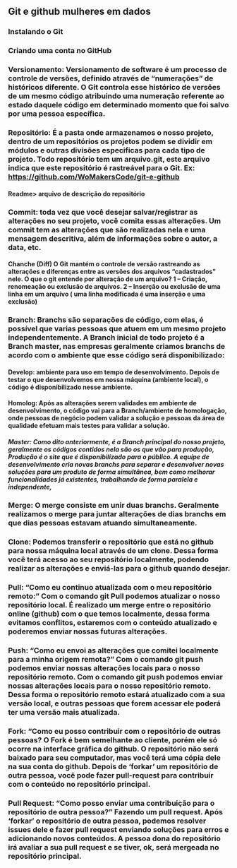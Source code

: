 ## Git e github mulheres em dados

### Instalando o Git

### Criando uma conta no GitHub

### Versionamento: Versionamento de software é um processo de controle de versões, definido através de “numerações” de históricos diferente. O Git controla esse histórico de versões de um mesmo código atribuindo uma numeração referente ao estado daquele código em determinado momento que foi salvo por uma pessoa específica.

### Repositório: É a pasta onde armazenamos o nosso projeto, dentro de um repositórios os projetos podem se dividir em módulos e outras divisões especificas para cada tipo de projeto. Todo repositório tem um arquivo.git, este arquivo indica que este repositório é rastreável para o Git. Ex: https://github.com/WoMakersCode/git-e-github

#### Readme> arquivo de descrição do repositório

### Commit: toda vez que você desejar salvar/registrar as alterações no seu projeto, você comita essas alterações. Um commit tem as alterações que são realizadas nela e uma mensagem descritiva, além de informações sobre o autor, a data, etc.

#### Chanche (Diff) O Git mantém o controle de versão rastreando as alterações e diferenças entre as versões dos arquivos “cadastrados” nele. O que o git entende por alteração de um arquivo? 1 – Criação, renomeação ou exclusão de arquivos. 2 – Inserção ou exclusão de uma linha em um arquivo ( uma linha modificada é uma inserção e uma exclusão)

### Branch: Branchs são separações de código, com elas, é possível que varias pessoas que atuem em um mesmo projeto independentemente. A Branch inicial de todo projeto é a Branch master, nas empresas geralmente criamos branchs de acordo com o ambiente que esse código será disponibilizado:

#### Develop: ambiente para uso em tempo de desenvolvimento. Depois de testar o que desenvolvemos em nossa máquina (ambiente local), o código é disponibilizado nesse ambiente.

#### Homolog: Após as alterações serem validades em ambiente de desenvolvimento, o código vai para a Branch/ambiente de homologação, onde pessoas de negócio podem validar a solução e pessoas da área de qualidade efetuam mais testes para validar a solução.

##### Master: Como dito anteriormente, é a Branch principal do nosso projeto, geralmente os códigos contidos nela são os que vão para produção, Produção é o site que é disponibilizado para o público. A equipe de desenvolvimento cria novas branchs para separar e desenvolver novas soluções para um produto de forma simultânea, bem como melhorar funcionalidades já existentes, trabalhando de forma paralela e independente,

### Merge: O merge consiste em unir duas branchs. Geralmente realizamos o merge para juntar alterações de dias branchs em que dias pessoas estavam atuando simultaneamente.

### Clone: Podemos transferir o repositório que está no github para nossa máquina local através de um clone. Dessa forma você terá acesso ao seu repositório localmente, podendo realizar as alterações e enviá-las para o github quando desejar.

### Pull: “Como eu continuo atualizada com o meu repositório remoto:” Com o comando git Pull podemos atualizar o nosso repositório local. É realizado um merge entre o repositório online (github) com o que temos localmente, dessa forma evitamos conflitos, estaremos com o conteúdo atualizado e poderemos enviar nossas futuras alterações.

### Push: “Como eu envoi as alterações que comitei localmente para a minha origem remota?” Com o comando git push podemos enviar nossas alterações locais para o nosso repositório remoto. Com o comando git push podemos enviar nossas alterações locais para o nosso repositório remoto. Dessa forma o repositório remoto estará atualizado com a sua versão local, e outras pessoas que forem acessar ele poderá ter uma versão mais atualizada.

### Fork: “Como eu posso contribuir com o repositório de outras pessoas? O Fork é bem semelhante ao cliente, porém ele só ocorre na interface gráfica do github. O repositório não será baixado para seu computador, mas você terá uma cópia dele na sua conta do github. Depois de ‘forkar’ um repositório de outra pessoa, você pode fazer pull-request para contribuir com o conteúdo no repositório principal.

### Pull Request: “Como posso enviar uma contribuição para o repositório de outra pessoa?” Fazendo um pull request. Após ‘forkar’ o repositório de outra pessoa, podemos resolver issues dele e fazer pull request enviando soluções para erros e adicionando novos conteúdos. A pessoa dona do repositório irá avaliar a sua pull request e se tiver, ok, será mergeada no repositório principal.
